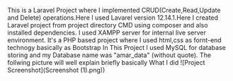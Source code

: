 This is a Laravel Project where I implemented CRUD(Create,Read,Update and Delete) operations.Here I used Lavarel version 12.14.1.Here I created Laravel project from project directory CMD using composer and also installed dependencies. I used XAMPP server for internal live server environment.
It's a PHP based project where I used html,css as fornt-end technogy basically as Bootstrap
In This Project I used MySQL for database storing and my Database name was "amar_data" (without quote).
The follwing picture will well explain briefly basically What I did
![Project Screenshot](Screenshot (1).png))
